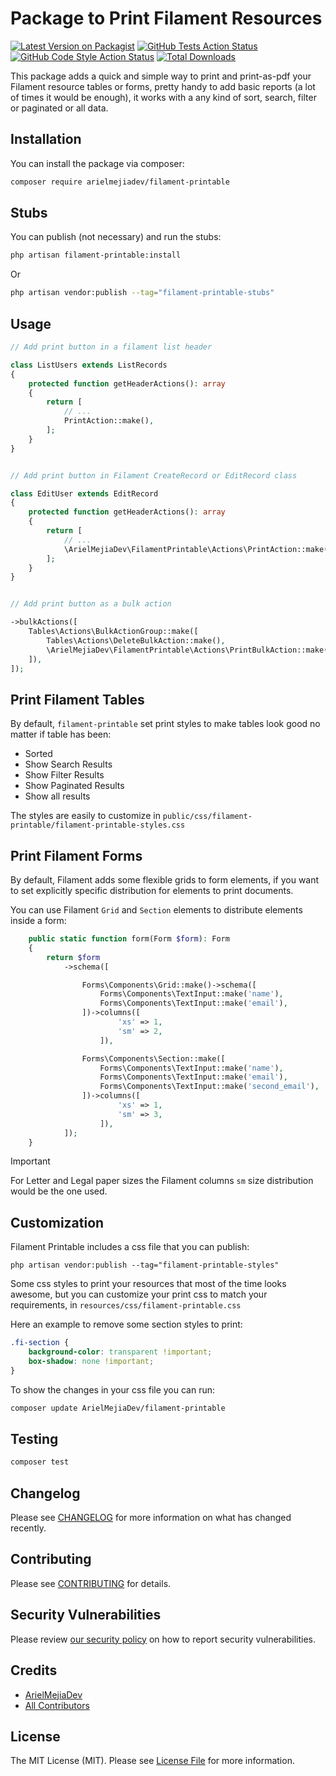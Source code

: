 # Package to Print Filament Resources

[![Latest Version on Packagist](https://img.shields.io/packagist/v/arielmejiadev/filament-printable.svg?style=flat-square)](https://packagist.org/packages/arielmejiadev/filament-printable)
[![GitHub Tests Action Status](https://img.shields.io/github/actions/workflow/status/arielmejiadev/filament-printable/run-tests.yml?branch=main&label=tests&style=flat-square)](https://github.com/arielmejiadev/filament-printable/actions?query=workflow%3Arun-tests+branch%3Amain)
[![GitHub Code Style Action Status](https://img.shields.io/github/actions/workflow/status/arielmejiadev/filament-printable/fix-php-code-style-issues.yml?branch=main&label=code%20style&style=flat-square)](https://github.com/arielmejiadev/filament-printable/actions?query=workflow%3A"Fix+PHP+code+style+issues"+branch%3Amain)
[![Total Downloads](https://img.shields.io/packagist/dt/arielmejiadev/filament-printable.svg?style=flat-square)](https://packagist.org/packages/arielmejiadev/filament-printable)


This package adds a quick and simple way to print and print-as-pdf your Filament resource tables or forms, 
pretty handy to add basic reports (a lot of times it would be enough), it works with a any kind of sort, search, filter or paginated or all data.

## Installation

You can install the package via composer:

```bash
composer require arielmejiadev/filament-printable
```

## Stubs

You can publish (not necessary) and run the stubs:

```bash
php artisan filament-printable:install
```

Or

```bash
php artisan vendor:publish --tag="filament-printable-stubs"
```

## Usage

```php
// Add print button in a filament list header

class ListUsers extends ListRecords
{
    protected function getHeaderActions(): array
    {
        return [
            // ...
            PrintAction::make(),
        ];
    }
}


// Add print button in Filament CreateRecord or EditRecord class

class EditUser extends EditRecord
{
    protected function getHeaderActions(): array
    {
        return [
            // ...
            \ArielMejiaDev\FilamentPrintable\Actions\PrintAction::make(),
        ];
    }
} 


// Add print button as a bulk action

->bulkActions([
    Tables\Actions\BulkActionGroup::make([
        Tables\Actions\DeleteBulkAction::make(),
        \ArielMejiaDev\FilamentPrintable\Actions\PrintBulkAction::make(),
    ]),
]);

```

## Print Filament Tables

By default, `filament-printable` set print styles to make tables look good no matter if table has been:

- Sorted
- Show Search Results
- Show Filter Results
- Show Paginated Results
- Show all results

The styles are easily to customize in `public/css/filament-printable/filament-printable-styles.css`

## Print Filament Forms

By default, Filament adds some flexible grids to form elements, 
if you want to set explicitly specific distribution for elements to print documents.

You can use Filament `Grid` and `Section` elements to distribute elements inside a form:

```php
    public static function form(Form $form): Form
    {
        return $form
            ->schema([

                Forms\Components\Grid::make()->schema([
                    Forms\Components\TextInput::make('name'),
                    Forms\Components\TextInput::make('email'),
                ])->columns([
                        'xs' => 1,
                        'sm' => 2,
                    ]),

                Forms\Components\Section::make([
                    Forms\Components\TextInput::make('name'),
                    Forms\Components\TextInput::make('email'),
                    Forms\Components\TextInput::make('second_email'),
                ])->columns([
                        'xs' => 1,
                        'sm' => 3,
                    ]),
            ]);
    }
```

> [!IMPORTANT]
> For Letter and Legal paper sizes the Filament columns `sm` size distribution would be the one used.  

## Customization

Filament Printable includes a css file that you can publish:

```
php artisan vendor:publish --tag="filament-printable-styles"
```

Some css styles to print your resources that most of the time looks awesome, but you can customize your print css to match your requirements, in `resources/css/filament-printable.css`

Here an example to remove some section styles to print:

```css
.fi-section {
    background-color: transparent !important;
    box-shadow: none !important;
}
```

To show the changes in your css file you can run:

```bash
composer update ArielMejiaDev/filament-printable
```


## Testing

```bash
composer test
```

## Changelog

Please see [CHANGELOG](CHANGELOG.md) for more information on what has changed recently.

## Contributing

Please see [CONTRIBUTING](.github/CONTRIBUTING.md) for details.

## Security Vulnerabilities

Please review [our security policy](../../security/policy) on how to report security vulnerabilities.

## Credits

- [ArielMejiaDev](https://github.com/ArielMejiaDev)
- [All Contributors](../../contributors)

## License

The MIT License (MIT). Please see [License File](LICENSE.md) for more information.
